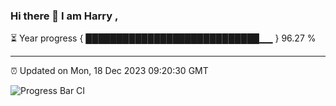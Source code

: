 ### Hi there 👋 I am Harry , 

⏳ Year progress { ████████████████████████████▁▁ } 96.27 %

---

⏰ Updated on Mon, 18 Dec 2023 09:20:30 GMT

![Progress Bar CI](https://github.com/duykhang68/duykhang68/workflows/Progress%20Bar%20CI/badge.svg)
